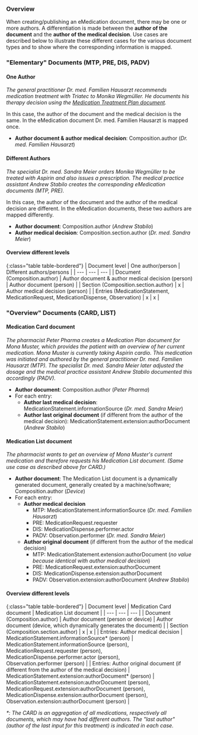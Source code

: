 ### Overview
When creating/publishing an eMedication document, there may be one or more authors. A differentiation is made between the **author of the document** and the **author of the medical decision**. Use cases are described below to illustrate these different cases for the various document types and to show where the corresponding information is mapped.

### "Elementary" Documents (MTP, PRE, DIS, PADV)

#### One Author
*The general practitioner Dr. med. Familien Hausarzt recommends medication treatment with Triatec to Monika Wegmüller. He documents his therapy decision using the [Medication Treatment Plan document](Composition-1-1-Composition.html).*

In this case, the author of the document and the medical decision is the same. In the eMedication document Dr. med. Familien Hausarzt is mapped once.
* **Author document & author medical decision**: Composition.author (*Dr. med. Familien Hausarzt*)

#### Different Authors
*The specialist Dr. med. Sandra Meier orders Monika Wegmüller to be treated with Aspirin and also issues a prescription. The medical practice assistant Andrew Stabilo creates the corresponding eMedication documents (MTP, PRE).*

In this case, the author of the document and the author of the medical decision are different. In the eMedication documents, these two authors are mapped differently.
* **Author document**: Composition.author (*Andrew Stabilo*)
* **Author medical decision**: Composition.section.author (*Dr. med. Sandra Meier*)

#### Overview different levels

{:class="table table-bordered"}
| Document level | One author/person | Different authors/persons |
| --- | --- | --- |
| Document (Composition.author) | Author document & author medical decision (person) | Author document (person) |
| Section (Composition.section.author) | x | Author medical decision (person) |
| Entries (MedicationStatement, MedicationRequest, MedicationDispense, Observation) | x | x |


### "Overview" Documents (CARD, LIST)

#### Medication Card document
*The pharmacist Peter Pharma creates a Medication Plan document for Mona Muster, which provides the patient with an overview of her current medication. Mona Muster is currently taking Aspirin cardio. This medication was initiated and authored by the general practitioner Dr. med. Familien Hausarzt (MTP). The specialist Dr. med. Sandra Meier later adjusted the dosage and the medical practice assistant Andrew Stabilo documented this accordingly (PADV).*

* **Author document**: Composition.author (*Peter Pharma*)
* For each entry:
   * **Author last medical decision**: MedicationStatement.informationSource (*Dr. med. Sandra Meier*)
   * **Author last original document** (if different from the author of the medical decision): MedicationStatement.extension:authorDocument (*Andrew Stabilo*)

#### Medication List document
*The pharmacist wants to get an overview of Mona Muster's current medication and therefore requests his Medication List document. (Same use case as described above for CARD.)*

* **Author document**: The Medication List document is a dynamically generated document, generally created by a machine/software; Composition.author (*Device*)
* For each entry:
   * **Author medical decision**
      * MTP: MedicationStatement.informationSource (*Dr. med. Familien Hausarzt*)
      * PRE: MedicationRequest.requester
      * DIS: MedicationDispense.performer.actor
      * PADV: Observation.performer (*Dr. med. Sandra Meier*)
   * **Author original document** (if different from the author of the medical decision)
      * MTP: MedicationStatement.extension:authorDocument (*no value because identical with author medical decision*)
      * PRE: MedicationRequest.extension:authorDocument
      * DIS: MedicationDispense.extension:authorDocument
      * PADV: Observation.extension:authorDocument (*Andrew Stabilo*)

#### Overview different levels

{:class="table table-bordered"}
| Document level | Medication Card document | Medication List document |
| --- | --- | --- |
| Document (Composition.author) | Author document (person or device) | Author document (device, which dynamically generates the document) |
| Section (Composition.section.author) | x | x |
| Entries: Author medical decision | MedicationStatement.informationSource* (person) | MedicationStatement.informationSource (person), <br>MedicationRequest.requester (person), <br>MedicationDispense.performer.actor (person), <br>Observation.performer (person) |
| Entries: Author original document (if different from the author of the medical decision) | MedicationStatement.extension:authorDocument* (person) | MedicationStatement.extension:authorDocument (person), <br>MedicationRequest.extension:authorDocument (person), <br>MedicationDispense.extension:authorDocument (person), <br>Observation.extension:authorDocument (person) |   

_*: The CARD is an aggregation of all medications, respectively all documents, which may have had different authors. The "last author" (author of the last input for this treatment) is indicated in each case._

